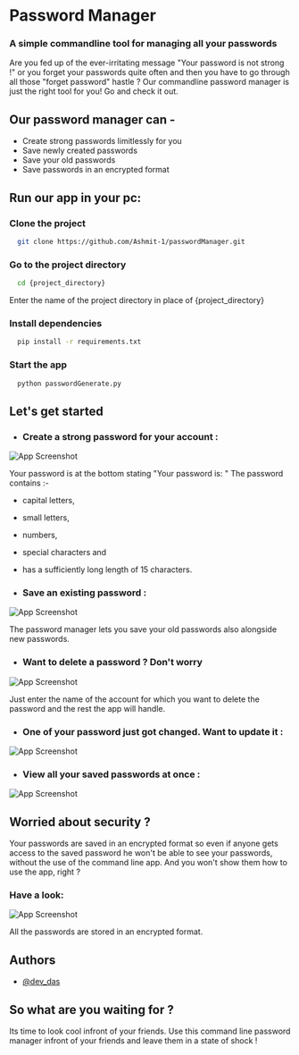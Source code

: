 
# Password Manager 
### A simple commandline tool for managing all your passwords

Are you fed up of the ever-irritating message "Your password is not strong !" or you forget your passwords quite often and then you have to go through all those "forget password" hastle ? Our commandline password manager is just the right tool for you! Go and check it out.




## Our password manager can - 

- Create strong passwords limitlessly for you 
- Save newly created passwords
- Save your old passwords 
- Save passwords in an encrypted format


## Run our app in your pc: 

### Clone the project

```bash
  git clone https://github.com/Ashmit-1/passwordManager.git
```

### Go to the project directory

```bash
  cd {project_directory}
```
Enter the name of the project directory in place of {project_directory}

### Install dependencies

```bash
  pip install -r requirements.txt
```

### Start the app

```bash
  python passwordGenerate.py
```


## Let's get started

- ### Create a strong password for your account :


![App Screenshot](https://private-user-images.githubusercontent.com/137298461/346443983-49ebbc75-7e51-4f2b-8c38-1c6b2ef1c6ba.png?jwt=eyJhbGciOiJIUzI1NiIsInR5cCI6IkpXVCJ9.eyJpc3MiOiJnaXRodWIuY29tIiwiYXVkIjoicmF3LmdpdGh1YnVzZXJjb250ZW50LmNvbSIsImtleSI6ImtleTUiLCJleHAiOjE3MjA0MTg1NjMsIm5iZiI6MTcyMDQxODI2MywicGF0aCI6Ii8xMzcyOTg0NjEvMzQ2NDQzOTgzLTQ5ZWJiYzc1LTdlNTEtNGYyYi04YzM4LTFjNmIyZWYxYzZiYS5wbmc_WC1BbXotQWxnb3JpdGhtPUFXUzQtSE1BQy1TSEEyNTYmWC1BbXotQ3JlZGVudGlhbD1BS0lBVkNPRFlMU0E1M1BRSzRaQSUyRjIwMjQwNzA4JTJGdXMtZWFzdC0xJTJGczMlMkZhd3M0X3JlcXVlc3QmWC1BbXotRGF0ZT0yMDI0MDcwOFQwNTU3NDNaJlgtQW16LUV4cGlyZXM9MzAwJlgtQW16LVNpZ25hdHVyZT0zOTA3OTE1NTlhNWQ2MDE0YTczZmY5NWU1M2RkZjZmNDQ4MmY1NTA4MzQ3ZjE0OWM3N2UyNGIwODVkNjg3YzM2JlgtQW16LVNpZ25lZEhlYWRlcnM9aG9zdCZhY3Rvcl9pZD0wJmtleV9pZD0wJnJlcG9faWQ9MCJ9.Qznss6SWgp4h2YEhRO5xHbVy6Pbm0xZqnggztigrHxc)
 
 Your password is at the bottom stating "Your password is: " The password contains :-
 - capital letters, 
 - small letters, 
 - numbers, 
 - special characters and 
 - has a sufficiently long length of 15 characters.
 
- ### Save an existing password :

![App Screenshot](https://private-user-images.githubusercontent.com/137298461/346445174-b1830b78-078a-44a5-bb41-6645cc9bbd5a.png?jwt=eyJhbGciOiJIUzI1NiIsInR5cCI6IkpXVCJ9.eyJpc3MiOiJnaXRodWIuY29tIiwiYXVkIjoicmF3LmdpdGh1YnVzZXJjb250ZW50LmNvbSIsImtleSI6ImtleTUiLCJleHAiOjE3MjA0MTg5MTQsIm5iZiI6MTcyMDQxODYxNCwicGF0aCI6Ii8xMzcyOTg0NjEvMzQ2NDQ1MTc0LWIxODMwYjc4LTA3OGEtNDRhNS1iYjQxLTY2NDVjYzliYmQ1YS5wbmc_WC1BbXotQWxnb3JpdGhtPUFXUzQtSE1BQy1TSEEyNTYmWC1BbXotQ3JlZGVudGlhbD1BS0lBVkNPRFlMU0E1M1BRSzRaQSUyRjIwMjQwNzA4JTJGdXMtZWFzdC0xJTJGczMlMkZhd3M0X3JlcXVlc3QmWC1BbXotRGF0ZT0yMDI0MDcwOFQwNjAzMzRaJlgtQW16LUV4cGlyZXM9MzAwJlgtQW16LVNpZ25hdHVyZT1iZWI1N2I5OWNhZDk4OTVjZDYxODAyZDI2N2YzMzllMThmNWI0ZGJlMjY3MDM2NzlhNDAyNzlmOTg2ZmI1NzQxJlgtQW16LVNpZ25lZEhlYWRlcnM9aG9zdCZhY3Rvcl9pZD0wJmtleV9pZD0wJnJlcG9faWQ9MCJ9.G3UbKZ5bZ4QlIlghEcxTj5pek3ryWBfGskhHQzfN4PE)

The password manager lets you save your old passwords also alongside new passwords. 

- ### Want to delete a password ? Don't worry

![App Screenshot](https://private-user-images.githubusercontent.com/137298461/346445785-ad5400ec-b3e0-41f9-9411-82d9567cca07.png?jwt=eyJhbGciOiJIUzI1NiIsInR5cCI6IkpXVCJ9.eyJpc3MiOiJnaXRodWIuY29tIiwiYXVkIjoicmF3LmdpdGh1YnVzZXJjb250ZW50LmNvbSIsImtleSI6ImtleTUiLCJleHAiOjE3MjA0MTkwNzgsIm5iZiI6MTcyMDQxODc3OCwicGF0aCI6Ii8xMzcyOTg0NjEvMzQ2NDQ1Nzg1LWFkNTQwMGVjLWIzZTAtNDFmOS05NDExLTgyZDk1NjdjY2EwNy5wbmc_WC1BbXotQWxnb3JpdGhtPUFXUzQtSE1BQy1TSEEyNTYmWC1BbXotQ3JlZGVudGlhbD1BS0lBVkNPRFlMU0E1M1BRSzRaQSUyRjIwMjQwNzA4JTJGdXMtZWFzdC0xJTJGczMlMkZhd3M0X3JlcXVlc3QmWC1BbXotRGF0ZT0yMDI0MDcwOFQwNjA2MThaJlgtQW16LUV4cGlyZXM9MzAwJlgtQW16LVNpZ25hdHVyZT1kMDgwMGI3Njg4ZmY3NWI1MGI2M2YzOTliYzZiN2IxOTMyZmY1MDQ2ZTQ0NDc5OTk5MTU5YWJmMGU5ZjhiYzQyJlgtQW16LVNpZ25lZEhlYWRlcnM9aG9zdCZhY3Rvcl9pZD0wJmtleV9pZD0wJnJlcG9faWQ9MCJ9.sVVi-XnKAjcDQbe75OQEDtQ-qBLKc0vjT0gOZTLLLX4)

Just enter the name of the account for which you want to delete the password and the rest the app will handle.

- ### One of your password just got changed. Want to update it :


![App Screenshot](https://private-user-images.githubusercontent.com/137298461/346446637-a44dd7fd-c06a-47d5-9fb0-5543f1c796af.png?jwt=eyJhbGciOiJIUzI1NiIsInR5cCI6IkpXVCJ9.eyJpc3MiOiJnaXRodWIuY29tIiwiYXVkIjoicmF3LmdpdGh1YnVzZXJjb250ZW50LmNvbSIsImtleSI6ImtleTUiLCJleHAiOjE3MjA0MTkyOTksIm5iZiI6MTcyMDQxODk5OSwicGF0aCI6Ii8xMzcyOTg0NjEvMzQ2NDQ2NjM3LWE0NGRkN2ZkLWMwNmEtNDdkNS05ZmIwLTU1NDNmMWM3OTZhZi5wbmc_WC1BbXotQWxnb3JpdGhtPUFXUzQtSE1BQy1TSEEyNTYmWC1BbXotQ3JlZGVudGlhbD1BS0lBVkNPRFlMU0E1M1BRSzRaQSUyRjIwMjQwNzA4JTJGdXMtZWFzdC0xJTJGczMlMkZhd3M0X3JlcXVlc3QmWC1BbXotRGF0ZT0yMDI0MDcwOFQwNjA5NTlaJlgtQW16LUV4cGlyZXM9MzAwJlgtQW16LVNpZ25hdHVyZT05ZGU0NTVmMDQwNGEyYTFiOWExZjlhMTBhYmQ0YWJhZjg2MmQ1NGQ5ZGY2NGRiOTg1OTg1ZTgxNjliNGI3ZDE5JlgtQW16LVNpZ25lZEhlYWRlcnM9aG9zdCZhY3Rvcl9pZD0wJmtleV9pZD0wJnJlcG9faWQ9MCJ9.oHEPEAHn8kK8Ub5U0J45xYJHHlmjF72OeIkD4UoMaLE)

- ### View all your saved passwords at once  :

![App Screenshot](https://private-user-images.githubusercontent.com/137298461/346446885-a678ed31-16d5-40f5-8220-692125f2205d.png?jwt=eyJhbGciOiJIUzI1NiIsInR5cCI6IkpXVCJ9.eyJpc3MiOiJnaXRodWIuY29tIiwiYXVkIjoicmF3LmdpdGh1YnVzZXJjb250ZW50LmNvbSIsImtleSI6ImtleTUiLCJleHAiOjE3MjA0MTkzNzMsIm5iZiI6MTcyMDQxOTA3MywicGF0aCI6Ii8xMzcyOTg0NjEvMzQ2NDQ2ODg1LWE2NzhlZDMxLTE2ZDUtNDBmNS04MjIwLTY5MjEyNWYyMjA1ZC5wbmc_WC1BbXotQWxnb3JpdGhtPUFXUzQtSE1BQy1TSEEyNTYmWC1BbXotQ3JlZGVudGlhbD1BS0lBVkNPRFlMU0E1M1BRSzRaQSUyRjIwMjQwNzA4JTJGdXMtZWFzdC0xJTJGczMlMkZhd3M0X3JlcXVlc3QmWC1BbXotRGF0ZT0yMDI0MDcwOFQwNjExMTNaJlgtQW16LUV4cGlyZXM9MzAwJlgtQW16LVNpZ25hdHVyZT1kYWI0MTdhZWZhNjE4Yjk4ZjQ4MzAyNTk4ZWRkOGY3ZjJiYmYwYjAwMzZlNTI1Mjg0MjUyZTBiZTFiNGU5NWRmJlgtQW16LVNpZ25lZEhlYWRlcnM9aG9zdCZhY3Rvcl9pZD0wJmtleV9pZD0wJnJlcG9faWQ9MCJ9.wlMpjTsIUHnkd1kDUjO5j1g80vOH32wFBTEBwg4T11Y)


## Worried about security ?

Your passwords are saved in an encrypted format so even if anyone gets access to the saved password he won't be able to see your passwords, without the use of the command line app. And you won't show them how to use the app, right ?

### Have a look:

![App Screenshot](https://private-user-images.githubusercontent.com/137298461/346447596-104dead7-379b-4457-b929-d00dad2f004a.png?jwt=eyJhbGciOiJIUzI1NiIsInR5cCI6IkpXVCJ9.eyJpc3MiOiJnaXRodWIuY29tIiwiYXVkIjoicmF3LmdpdGh1YnVzZXJjb250ZW50LmNvbSIsImtleSI6ImtleTUiLCJleHAiOjE3MjA0MTk1NzcsIm5iZiI6MTcyMDQxOTI3NywicGF0aCI6Ii8xMzcyOTg0NjEvMzQ2NDQ3NTk2LTEwNGRlYWQ3LTM3OWItNDQ1Ny1iOTI5LWQwMGRhZDJmMDA0YS5wbmc_WC1BbXotQWxnb3JpdGhtPUFXUzQtSE1BQy1TSEEyNTYmWC1BbXotQ3JlZGVudGlhbD1BS0lBVkNPRFlMU0E1M1BRSzRaQSUyRjIwMjQwNzA4JTJGdXMtZWFzdC0xJTJGczMlMkZhd3M0X3JlcXVlc3QmWC1BbXotRGF0ZT0yMDI0MDcwOFQwNjE0MzdaJlgtQW16LUV4cGlyZXM9MzAwJlgtQW16LVNpZ25hdHVyZT03ZTBmYWQ0NWI5NmM5OWM3ODU1ZTg0NjNhNzdlMTQ4ZWE3ODI0NGVlZmJlOWQxMzk0MzViNzA2MGFhYmNlMGVjJlgtQW16LVNpZ25lZEhlYWRlcnM9aG9zdCZhY3Rvcl9pZD0wJmtleV9pZD0wJnJlcG9faWQ9MCJ9.O2t7HKJ3e5lNZBC7VE5FS8QKLbUYiGEbKvsJTLkIlYE)

All the passwords are stored in an encrypted format. 



## Authors

- [@dev_das](https://github.com/Ashmit-1)

## So what are you waiting for ?
 Its time to look cool infront of your friends. Use this command line password manager infront of your friends and leave them in a state of shock !

 

